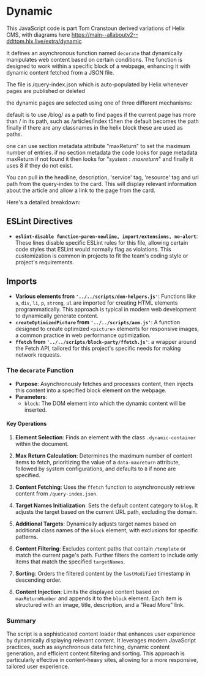 
# Dynamic

This JavaScript code is part Tom Cranstoun derived variations of Helix CMS, with diagrams here <https://main--allaboutv2--ddttom.hlx.live/extra/dynamic>

It defines an asynchronous function named `decorate` that dynamically manipulates web content based on certain conditions. The function is designed to work within a specific block of a webpage, enhancing it with dynamic content fetched from a JSON file.

The file is /query-index.json which is auto-populated by Helix whenever pages are published or deleted

the dynamic pages are selected using one of three different mechanisms:

default is to use /blog/ as a path to find pages
if the current page has more than / in its path, such as /articles/index t5hen the default becomes the path
finally if there are any classnames in the helix block these are used as paths.

one can use section metadata attribute "maxReturn" to set the maximum number of entries.
if no section metadata the code looks for page metadata maxReturn
if not found it then looks for "$system:maxreturn$"
and finally it uses 8 if they do not exist.  

You can pull in the headline, description, 'service' tag, 'resource' tag and url path from the query-index to the card. This will display relevant information about the article and allow a link to the page from the card.

Here's a detailed breakdown:

## ESLint Directives

- **`eslint-disable function-paren-newline, import/extensions, no-alert`**: These lines disable specific ESLint rules for this file, allowing certain code styles that ESLint would normally flag as violations. This customization is common in projects to fit the team's coding style or project's requirements.

## Imports

- **Various elements from `'../../scripts/dom-helpers.js'`**: Functions like `a`, `div`, `li`, `p`, `strong`, `ul` are imported for creating HTML elements programmatically. This approach is typical in modern web development to dynamically generate content.
- **`createOptimizedPicture` from `'../../scripts/aem.js'`**: A function designed to create optimized `<picture>` elements for responsive images, a common practice in web performance optimization.
- **`ffetch` from `'../../scripts/block-party/ffetch.js'`**: a wrapper around the Fetch API, tailored for this project's specific needs for making network requests.

### The `decorate` Function

- **Purpose**: Asynchronously fetches and processes content, then injects this content into a specified block element on the webpage.
- **Parameters**:
  - `block`: The DOM element into which the dynamic content will be inserted.

#### Key Operations

1. **Element Selection**: Finds an element with the class `.dynamic-container` within the document.

2. **Max Return Calculation**: Determines the maximum number of content items to fetch, prioritizing the value of a `data-maxreturn` attribute, followed by system configurations, and defaults to `8` if none are specified.

3. **Content Fetching**: Uses the `ffetch` function to asynchronously retrieve content from `/query-index.json`.

4. **Target Names Initialization**: Sets the default content category to `blog`. It adjusts the target based on the current URL path, excluding the domain.

5. **Additional Targets**: Dynamically adjusts target names based on additional class names of the `block` element, with exclusions for specific patterns.

6. **Content Filtering**: Excludes content paths that contain `/template` or match the current page's path. Further filters the content to include only items that match the specified `targetNames`.

7. **Sorting**: Orders the filtered content by the `lastModified` timestamp in descending order.

8. **Content Injection**: Limits the displayed content based on `maxReturnNumber` and appends it to the `block` element. Each item is structured with an image, title, description, and a "Read More" link.

### Summary

The script is a sophisticated content loader that enhances user experience by dynamically displaying relevant content. It leverages modern JavaScript practices, such as asynchronous data fetching, dynamic content generation, and efficient content filtering and sorting. This approach is particularly effective in content-heavy sites, allowing for a more responsive, tailored user experience.
